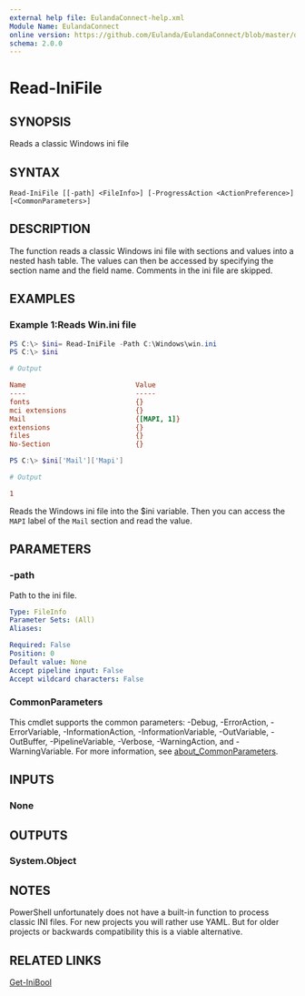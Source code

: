 ```yaml
---
external help file: EulandaConnect-help.xml
Module Name: EulandaConnect
online version: https://github.com/Eulanda/EulandaConnect/blob/master/docs/Read-IniFile.md
schema: 2.0.0
---
```


# Read-IniFile

## SYNOPSIS
Reads a classic Windows ini file

## SYNTAX

```
Read-IniFile [[-path] <FileInfo>] [-ProgressAction <ActionPreference>] [<CommonParameters>]
```

## DESCRIPTION
The function reads a classic Windows ini file with sections and values into a nested hash table. The values can then be accessed by specifying the section name and the field name. Comments in the ini file are skipped.

## EXAMPLES

### Example 1:Reads Win.ini file
```powershell
PS C:\> $ini= Read-IniFile -Path C:\Windows\win.ini
PS C:\> $ini
```

```ini
# Output

Name                           Value
----                           -----
fonts                          {}
mci extensions                 {}
Mail                           {[MAPI, 1]}
extensions                     {}
files                          {}
No-Section                     {}
```

```powershell
PS C:\> $ini['Mail']['Mapi']
```

```ini
# Output

1
```

Reads the Windows ini file into the $ini variable. Then you can access the `MAPI` label of the `Mail` section and read the value.

## PARAMETERS

### -path
Path to the ini file.

```yaml
Type: FileInfo
Parameter Sets: (All)
Aliases:

Required: False
Position: 0
Default value: None
Accept pipeline input: False
Accept wildcard characters: False
```


### CommonParameters
This cmdlet supports the common parameters: -Debug, -ErrorAction, -ErrorVariable, -InformationAction, -InformationVariable, -OutVariable, -OutBuffer, -PipelineVariable, -Verbose, -WarningAction, and -WarningVariable. For more information, see [about_CommonParameters](http://go.microsoft.com/fwlink/?LinkID=113216).

## INPUTS

### None

## OUTPUTS

### System.Object
## NOTES

PowerShell unfortunately does not have a built-in function to process classic INI files. For new projects you will rather use YAML. But for older projects or backwards compatibility this is a viable alternative.

## RELATED LINKS

[Get-IniBool](./functions/Get-IniBool.md)


